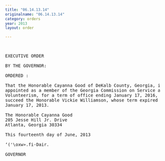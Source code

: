 ```yaml
---
title: "06.14.13.14"
originalname: "06.14.13.14"
category: orders
year: 2013
layout: order

---
```

<pre>
 

EXECUTIVE ORDER

BY THE GOVERNOR:

ORDERED :

That the Honorable Cayanna Good of DeKalb County, Georgia, is
appointed as a member of the Georgia Commission on Service and
Volunteerism, for a term of office ending January 17, 2016, to
succeed the Honorable Vickie Williamson, whose term expired
January 17, 2013.

The Honorable Cayanna Good
205 Jesse Hill Jr. Drive
Atlanta, Georgia 30334

This fourteenth day of June, 2013

‘('\oxw».fi-Dair.

GOVERNOR

</pre>
